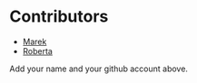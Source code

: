 # Contributors

- [Marek](https://github.com/marekweb)
- [Roberta](https://github.com/rvoulon)

Add your name and your github account above.
